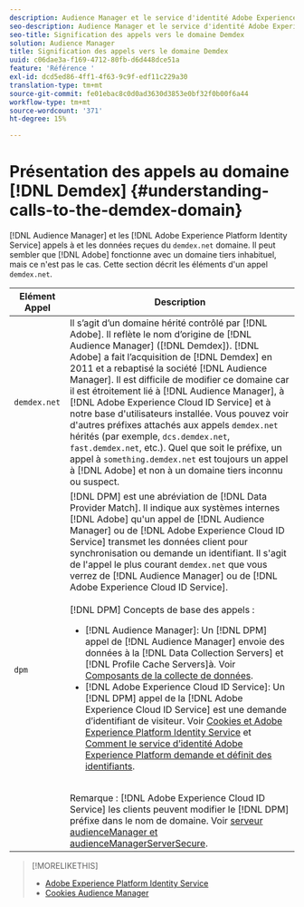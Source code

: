 ```yaml
---
description: Audience Manager et le service d'identité Adobe Experience Platform appellent et reçoivent les données du domaine demdex.net. Il peut sembler que l'Adobe travaille avec un domaine tiers inhabituel, mais ce n'est pas le cas. Cette section décrit les éléments d’un appel demdex.net.
seo-description: Audience Manager et le service d'identité Adobe Experience Platform appellent et reçoivent les données du domaine demdex.net. Il peut sembler que l'Adobe travaille avec un domaine tiers inhabituel, mais ce n'est pas le cas. Cette section décrit les éléments d’un appel demdex.net.
seo-title: Signification des appels vers le domaine Demdex
solution: Audience Manager
title: Signification des appels vers le domaine Demdex
uuid: c06dae3a-f169-4712-80fb-d6d448dce51a
feature: 'Référence '
exl-id: dcd5ed86-4ff1-4f63-9c9f-edf11c229a30
translation-type: tm+mt
source-git-commit: fe01ebac8c0d0ad3630d3853e0bf32f0b00f6a44
workflow-type: tm+mt
source-wordcount: '371'
ht-degree: 15%

---
```


# Présentation des appels au domaine [!DNL Demdex] {#understanding-calls-to-the-demdex-domain}

[!DNL Audience Manager] et les  [!DNL Adobe Experience Platform Identity Service] appels à et les données reçues du  `demdex.net` domaine. Il peut sembler que [!DNL Adobe] fonctionne avec un domaine tiers inhabituel, mais ce n&#39;est pas le cas. Cette section décrit les éléments d&#39;un appel `demdex.net`.

| Elément Appel | Description |
|---|---|
| `demdex.net` | Il s’agit d’un domaine hérité contrôlé par [!DNL Adobe]. Il reflète le nom d’origine de [!DNL Audience Manager] ([!DNL Demdex]). [!DNL Adobe] a fait l’acquisition de [!DNL Demdex] en 2011 et a rebaptisé la société [!DNL Audience Manager]. Il est difficile de modifier ce domaine car il est étroitement lié à [!DNL Audience Manager], à [!DNL Adobe Experience Cloud ID Service] et à notre base d&#39;utilisateurs installée. Vous pouvez voir d&#39;autres préfixes attachés aux appels `demdex.net` hérités (par exemple, `dcs.demdex.net`, `fast.demdex.net`, etc.). Quel que soit le préfixe, un appel à `something.demdex.net` est toujours un appel à [!DNL Adobe] et non à un domaine tiers inconnu ou suspect. |
| `dpm` | [!DNL DPM] est une abréviation de  [!DNL Data Provider Match]. Il indique aux systèmes internes [!DNL Adobe] qu&#39;un appel de [!DNL Audience Manager] ou de [!DNL Adobe Experience Cloud ID Service] transmet les données client pour synchronisation ou demande un identifiant. Il s&#39;agit de l&#39;appel le plus courant `demdex.net` que vous verrez de [!DNL Audience Manager] ou de [!DNL Adobe Experience Cloud ID Service]. <br><br>[!DNL DPM] Concepts de base des appels : <ul><li>[!DNL Audience Manager]: Un  [!DNL DPM] appel de  [!DNL Audience Manager] envoie des données à la  [!DNL Data Collection Servers] et  [!DNL Profile Cache Servers]à. Voir [Composants de la collecte de données](../reference/system-components/components-data-collection.md).</li><li>[!DNL Adobe Experience Cloud ID Service]: Un  [!DNL DPM] appel de la  [!DNL Adobe Experience Cloud ID Service] est une demande d’identifiant de visiteur. Voir [Cookies et Adobe Experience Platform Identity Service](https://docs.adobe.com/content/help/fr-FR/id-service/using/intro/cookies.html) et [Comment le service d’identité Adobe Experience Platform demande et définit des identifiants](https://docs.adobe.com/content/help/en/id-service/using/intro/id-request.html).</li></ul><br>Remarque :  [!DNL Adobe Experience Cloud ID Service] les clients peuvent modifier le  [!DNL DPM] préfixe dans le nom de domaine. Voir [serveur audienceManager et audienceManagerServerSecure](https://docs.adobe.com/content/help/en/id-service/using/id-service-api/configurations/subdomain-config.html). |

>[!MORELIKETHIS]
>
>* [Adobe Experience Platform Identity Service](https://docs.adobe.com/content/help/en/id-service/using/home.html)
>* [Cookies Audience Manager](https://docs.adobe.com/content/help/fr-FR/core-services/interface/ec-cookies/cookies-am.html)

